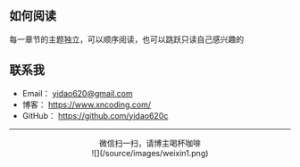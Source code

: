 
## 如何阅读

每一章节的主题独立，可以顺序阅读，也可以跳跃只读自己感兴趣的


## 联系我

* Email：   yidao620@gmail.com
* 博客：     https://www.xncoding.com/
* GitHub：  https://github.com/yidao620c

--------------------------------------------


<center>微信扫一扫，请博主喝杯咖啡</center>

<center>![](/source/images/weixin1.png)</center>


